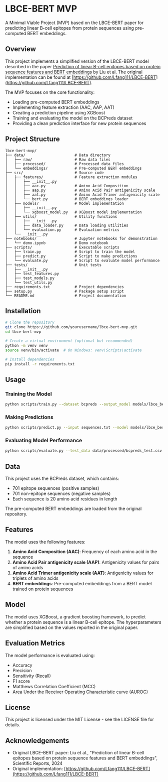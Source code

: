 # LBCE-BERT MVP

A Minimal Viable Project (MVP) based on the LBCE-BERT paper for predicting linear B-cell epitopes from protein sequences using pre-computed BERT embeddings.

## Overview

This project implements a simplified version of the LBCE-BERT model described in the paper [Prediction of linear B-cell epitopes based on protein sequence features and BERT embeddings](https://www.nature.com/articles/s41598-024-53028-w) by Liu et al. The original implementation can be found at [https://github.com/Lfang111/LBCE-BERT](https://github.com/Lfang111/LBCE-BERT).

The MVP focuses on the core functionality:
- Loading pre-computed BERT embeddings
- Implementing feature extraction (AAC, AAP, AAT)
- Creating a prediction pipeline using XGBoost
- Training and evaluating the model on the BCPreds dataset
- Providing a clean prediction interface for new protein sequences

## Project Structure

```
lbce-bert-mvp/
├── data/                      # Data directory
│   ├── raw/                   # Raw data files
│   ├── processed/             # Processed data files
│   └── embeddings/            # Pre-computed BERT embeddings
├── src/                       # Source code
│   ├── features/              # Feature extraction modules
│   │   ├── __init__.py
│   │   ├── aac.py             # Amino Acid Composition
│   │   ├── aap.py             # Amino Acid Pair antigenicity scale
│   │   ├── aat.py             # Amino Acid Trimer antigenicity scale
│   │   └── bert.py            # BERT embeddings loader
│   ├── models/                # Model implementation
│   │   ├── __init__.py
│   │   └── xgboost_model.py   # XGBoost model implementation
│   ├── utils/                 # Utility functions
│   │   ├── __init__.py
│   │   ├── data_loader.py     # Data loading utilities
│   │   └── evaluation.py      # Evaluation metrics
│   └── __init__.py
├── notebooks/                 # Jupyter notebooks for demonstration
│   └── demo.ipynb             # Demo notebook
├── scripts/                   # Executable scripts
│   ├── train.py               # Script to train the model
│   ├── predict.py             # Script to make predictions
│   └── evaluate.py            # Script to evaluate model performance
├── tests/                     # Unit tests
│   ├── __init__.py
│   ├── test_features.py
│   ├── test_models.py
│   └── test_utils.py
├── requirements.txt           # Project dependencies
├── setup.py                   # Package setup script
└── README.md                  # Project documentation
```

## Installation

```bash
# Clone the repository
git clone https://github.com/yourusername/lbce-bert-mvp.git
cd lbce-bert-mvp

# Create a virtual environment (optional but recommended)
python -m venv venv
source venv/bin/activate  # On Windows: venv\Scripts\activate

# Install dependencies
pip install -r requirements.txt
```

## Usage

### Training the Model

```bash
python scripts/train.py --dataset bcpreds --output_model models/lbce_bert_model.pkl
```

### Making Predictions

```bash
python scripts/predict.py --input sequences.txt --model models/lbce_bert_model.pkl --output predictions.csv
```

### Evaluating Model Performance

```bash
python scripts/evaluate.py --test_data data/processed/bcpreds_test.csv --model models/lbce_bert_model.pkl
```

## Data

This project uses the BCPreds dataset, which contains:
- 701 epitope sequences (positive samples)
- 701 non-epitope sequences (negative samples)
- Each sequence is 20 amino acid residues in length

The pre-computed BERT embeddings are loaded from the original repository.

## Features

The model uses the following features:
1. **Amino Acid Composition (AAC)**: Frequency of each amino acid in the sequence
2. **Amino Acid Pair antigenicity scale (AAP)**: Antigenicity values for pairs of amino acids
3. **Amino Acid Trimer antigenicity scale (AAT)**: Antigenicity values for triplets of amino acids
4. **BERT embeddings**: Pre-computed embeddings from a BERT model trained on protein sequences

## Model

The model uses XGBoost, a gradient boosting framework, to predict whether a protein sequence is a linear B-cell epitope. The hyperparameters are simplified based on the values reported in the original paper.

## Evaluation Metrics

The model performance is evaluated using:
- Accuracy
- Precision
- Sensitivity (Recall)
- F1 score
- Matthews Correlation Coefficient (MCC)
- Area Under the Receiver Operating Characteristic curve (AUROC)

## License

This project is licensed under the MIT License - see the LICENSE file for details.

## Acknowledgements

- Original LBCE-BERT paper: Liu et al., "Prediction of linear B-cell epitopes based on protein sequence features and BERT embeddings", Scientific Reports, 2024
- Original implementation: [https://github.com/Lfang111/LBCE-BERT](https://github.com/Lfang111/LBCE-BERT)
